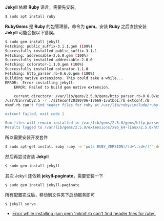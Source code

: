 __Jekyll__ 依赖 __Ruby__ 语言，需要先安装。

```bash
$ sudo apt install ruby
```

__RubyGems__ 是 __Ruby__ 的包管理器，命令为 __gem__。安装 __Ruby__ 之后直接安装 __Jekyll__ 可能会报以下错误。

```bash
$ sudo gem install jekyll 
Fetching: public_suffix-3.1.1.gem (100%)
Successfully installed public_suffix-3.1.1
Fetching: addressable-2.6.0.gem (100%)
Successfully installed addressable-2.6.0
Fetching: colorator-1.1.0.gem (100%)
Successfully installed colorator-1.1.0
Fetching: http_parser.rb-0.6.0.gem (100%)
Building native extensions. This could take a while...
ERROR:  Error installing jekyll:
	ERROR: Failed to build gem native extension.

    current directory: /var/lib/gems/2.5.0/gems/http_parser.rb-0.6.0/ext/ruby_http_parser
/usr/bin/ruby2.5 -r ./siteconf20190706-17669-1vutbo1.rb extconf.rb
mkmf.rb can't find header files for ruby at /usr/lib/ruby/include/ruby.h

extconf failed, exit code 1

Gem files will remain installed in /var/lib/gems/2.5.0/gems/http_parser.rb-0.6.0 for inspection.
Results logged to /var/lib/gems/2.5.0/extensions/x86_64-linux/2.5.0/http_parser.rb-0.6.0/gem_make.out
```

所以需要安装开发套件

```bash
$ sudo apt-get install ruby`ruby -e 'puts RUBY_VERSION[/\d+\.\d+/]'`-dev
```

然后再尝试安装 __Jekyll__

```bash
$ sudo gem install jekyll
```

其次 Jekyll 还依赖 __jekyll-paginate__，需要安装一下

```bash
$ sudo gem install jekyll-paginate
```

所有配置完成后，移动到文件夹下启动服务即可

```bash
$ jekyll serve
```

- [Error while installing json gem 'mkmf.rb can't find header files for ruby'](https://stackoverflow.com/q/20559255/8750399)